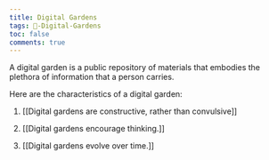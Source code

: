 ```yaml
---
title: Digital Gardens
tags: 🌱-Digital-Gardens
toc: false
comments: true
---
```



A digital garden is a public repository of materials that embodies the plethora of information that a person carries.

Here are the characteristics of a digital garden:

1. [[Digital gardens are constructive, rather than convulsive]]

2. [[Digital gardens encourage thinking.]]

3. [[Digital gardens evolve over time.]]